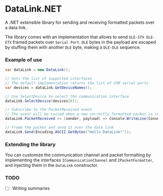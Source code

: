 # DataLink.NET
A .NET extensible library for sending and receiving formatted packets over a data link.

The library comes with an implementation that allows to send `DLE-STX DLE-ETX` framed packets over `Serial Port`.
`DLE` bytes in the payload are escaped by stuffing them with another `DLE` byte, making a `DLE-DLE` sequence.

### Example of use
```c#
var dataLink = new DataLink();

// Gets the list of supported interfaces
// The default implementation returns the list of COM serial ports
var devices = dataLink.GetDeviceNames();

// Use SelectDevice to select the communication interface
dataLink.SelectDevice(devices[0]);

// Subscribe to the PacketReceived event
// The event will be raised when a new correctly formatted packet is ready
dataLink.PacketReceived += (sender, payload) => Console.WriteLine(Convert.ToHexString(payload));

// Frame the packet and send it over the data link
dataLink.Send(Encoding.ASCII.GetBytes("Hello DataLink!"));
```
### Extending the library
You can customize the communication channel and packet formatting by implementing the interfaces `ICommunicationChannel` and `IPacketFormatter`, and injecting them in the `DataLink` constructor.

### TODO
- [ ] Writing summaries
